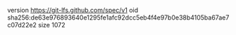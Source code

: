 version https://git-lfs.github.com/spec/v1
oid sha256:de63e976893640e1295fe1afc92dcc5eb4f4e97b0e38b4105ba67ae7c07d22e2
size 1072
